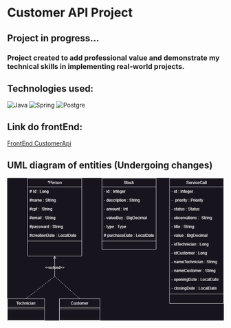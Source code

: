 <h1>Customer API Project</h1>
<h2>Project in progress...</h2>

<h3>
Project created to add professional value and demonstrate my technical skills in implementing real-world projects.</h3>

## Technologies used:

<div>
<img align="denter" alt="Java" src="https://img.shields.io/badge/Java-ED8B00?style=for-the-badge&logo=java&logoColor=white"/>
<img align="denter" alt="Spring" src="https://img.shields.io/badge/Spring-6DB33F?style=for-the-badge&logo=spring&logoColor=white"/>
<img align="denter" alt="Postgre" src="https://img.shields.io/badge/PostgreSQL-316192?style=for-the-badge&logo=postgresql&logoColor=white"/>
</div>

## Link do frontEnd:

<a href="https://github.com/JoseMarcosEfi/CustomerApiFront" >FrontEnd CustomerApi</a>

## UML diagram of entities (Undergoing changes)

![UML Customer](https://github.com/JoseMarcosEfi/CustomerApi/blob/main/Documentation/PreviewumlCustomer.drawio.png?raw=true)
